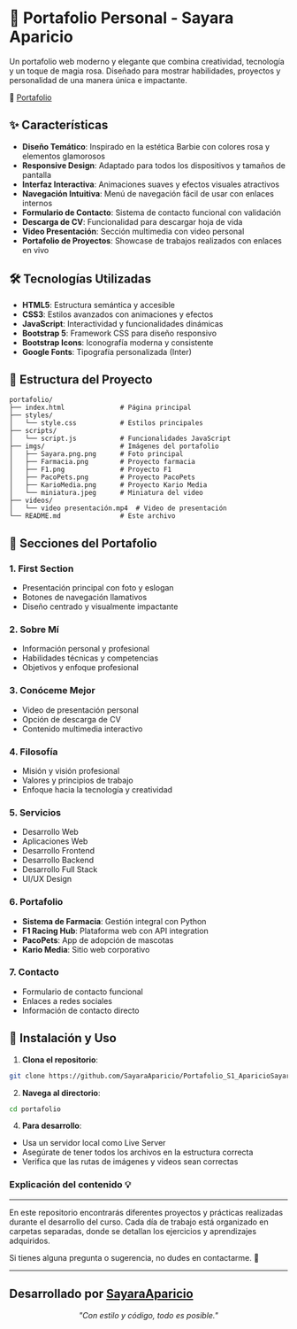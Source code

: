 # 🎀 Portafolio Personal - Sayara Aparicio

Un portafolio web moderno y elegante que combina creatividad, tecnología y un toque de magia rosa. Diseñado para mostrar habilidades, proyectos y personalidad de una manera única e impactante.

🔗 [Portafolio](https://sayaraaparicio.github.io/Portafolio_S1_AparicioSayara/)


## ✨ Características

- **Diseño Temático**: Inspirado en la estética Barbie con colores rosa y elementos glamorosos
- **Responsive Design**: Adaptado para todos los dispositivos y tamaños de pantalla
- **Interfaz Interactiva**: Animaciones suaves y efectos visuales atractivos
- **Navegación Intuitiva**: Menú de navegación fácil de usar con enlaces internos
- **Formulario de Contacto**: Sistema de contacto funcional con validación
- **Descarga de CV**: Funcionalidad para descargar hoja de vida
- **Video Presentación**: Sección multimedia con video personal
- **Portafolio de Proyectos**: Showcase de trabajos realizados con enlaces en vivo

## 🛠️ Tecnologías Utilizadas

- **HTML5**: Estructura semántica y accesible
- **CSS3**: Estilos avanzados con animaciones y efectos
- **JavaScript**: Interactividad y funcionalidades dinámicas
- **Bootstrap 5**: Framework CSS para diseño responsivo
- **Bootstrap Icons**: Iconografía moderna y consistente
- **Google Fonts**: Tipografía personalizada (Inter)

## 📁 Estructura del Proyecto

```
portafolio/
├── index.html              # Página principal
├── styles/
│   └── style.css           # Estilos principales
├── scripts/
│   └── script.js           # Funcionalidades JavaScript
├── imgs/                   # Imágenes del portafolio
│   ├── Sayara.png.png      # Foto principal
│   ├── Farmacia.png        # Proyecto farmacia
│   ├── F1.png              # Proyecto F1
│   ├── PacoPets.png        # Proyecto PacoPets
│   ├── KarioMedia.png      # Proyecto Kario Media
│   └── miniatura.jpeg      # Miniatura del video
├── videos/
│   └── video presentación.mp4  # Video de presentación
└── README.md               # Este archivo
```

## 🎨 Secciones del Portafolio

### 1. **First Section**
- Presentación principal con foto y eslogan
- Botones de navegación llamativos
- Diseño centrado y visualmente impactante

### 2. **Sobre Mí**
- Información personal y profesional
- Habilidades técnicas y competencias
- Objetivos y enfoque profesional

### 3. **Conóceme Mejor**
- Video de presentación personal
- Opción de descarga de CV
- Contenido multimedia interactivo

### 4. **Filosofía**
- Misión y visión profesional
- Valores y principios de trabajo
- Enfoque hacia la tecnología y creatividad

### 5. **Servicios**
- Desarrollo Web
- Aplicaciones Web
- Desarrollo Frontend
- Desarrollo Backend
- Desarrollo Full Stack
- UI/UX Design

### 6. **Portafolio**
- **Sistema de Farmacia**: Gestión integral con Python
- **F1 Racing Hub**: Plataforma web con API integration
- **PacoPets**: App de adopción de mascotas
- **Kario Media**: Sitio web corporativo

### 7. **Contacto**
- Formulario de contacto funcional
- Enlaces a redes sociales
- Información de contacto directo

## 🚀 Instalación y Uso

1. **Clona el repositorio**:
```bash
git clone https://github.com/SayaraAparicio/Portafolio_S1_AparicioSayara.git
```

2. **Navega al directorio**:
```bash
cd portafolio
```


4. **Para desarrollo**:
- Usa un servidor local como Live Server
- Asegúrate de tener todos los archivos en la estructura correcta
- Verifica que las rutas de imágenes y videos sean correctas


### Explicación del contenido 💡
---
En este repositorio encontrarás diferentes proyectos y prácticas realizadas durante el desarrollo del curso. Cada día de trabajo está organizado en carpetas separadas, donde se detallan los ejercicios y aprendizajes adquiridos.

Si tienes alguna pregunta o sugerencia, no dudes en contactarme. 🚀

---

Desarrollado por [SayaraAparicio](https://github.com/SayaraAparicio/)
---

<div align="center">

 

*"Con estilo y código, todo es posible."*

</div>
